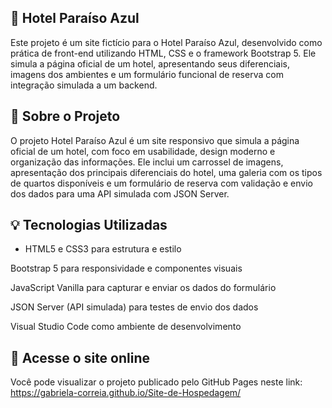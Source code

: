 ## 🌴 Hotel Paraíso Azul

Este projeto é um site fictício para o Hotel Paraíso Azul, desenvolvido como prática de front-end utilizando HTML, CSS e o framework Bootstrap 5. Ele simula a página oficial de um hotel, apresentando seus diferenciais, imagens dos ambientes e um formulário funcional de reserva com integração simulada a um backend.


## 📄 Sobre o Projeto

O projeto Hotel Paraíso Azul é um site responsivo que simula a página oficial de um hotel, com foco em usabilidade, design moderno e organização das informações. Ele inclui um carrossel de imagens, apresentação dos principais diferenciais do hotel, uma galeria com os tipos de quartos disponíveis e um formulário de reserva com validação e envio dos dados para uma API simulada com JSON Server.


## 💡 Tecnologias Utilizadas

* HTML5 e CSS3 para estrutura e estilo

Bootstrap 5 para responsividade e componentes visuais

JavaScript Vanilla para capturar e enviar os dados do formulário

JSON Server (API simulada) para testes de envio dos dados

Visual Studio Code como ambiente de desenvolvimento


## 🚀 Acesse o site online
Você pode visualizar o projeto publicado pelo GitHub Pages neste link:
 https://gabriela-correia.github.io/Site-de-Hospedagem/
